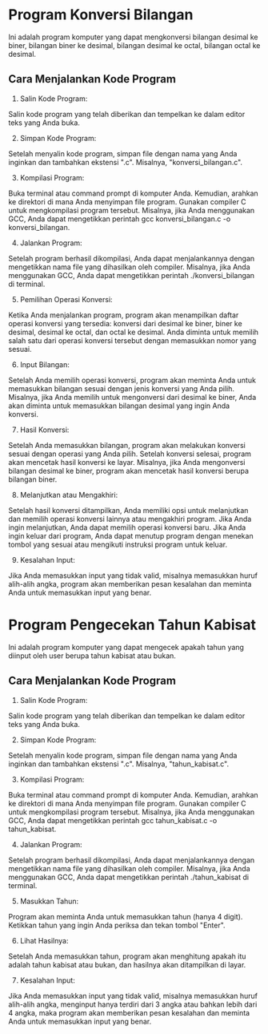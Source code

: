 # Program Konversi Bilangan
Ini adalah program komputer yang dapat mengkonversi bilangan desimal ke biner, bilangan biner ke desimal, bilangan desimal ke octal, bilangan octal ke desimal.

## Cara Menjalankan Kode Program
1. Salin Kode Program:

Salin kode program yang telah diberikan dan tempelkan ke dalam editor teks yang Anda buka.

2. Simpan Kode Program:

Setelah menyalin kode program, simpan file dengan nama yang Anda inginkan dan tambahkan ekstensi ".c". Misalnya, "konversi_bilangan.c".

3. Kompilasi Program:

Buka terminal atau command prompt di komputer Anda. Kemudian, arahkan ke direktori di mana Anda menyimpan file program. Gunakan compiler C untuk mengkompilasi program tersebut. Misalnya, jika Anda menggunakan GCC, Anda dapat mengetikkan perintah gcc konversi_bilangan.c -o konversi_bilangan.

4. Jalankan Program:

Setelah program berhasil dikompilasi, Anda dapat menjalankannya dengan mengetikkan nama file yang dihasilkan oleh compiler. Misalnya, jika Anda menggunakan GCC, Anda dapat mengetikkan perintah ./konversi_bilangan di terminal.

5. Pemilihan Operasi Konversi:

Ketika Anda menjalankan program, program akan menampilkan daftar operasi konversi yang tersedia: konversi dari desimal ke biner, biner ke desimal, desimal ke octal, dan octal ke desimal.
Anda diminta untuk memilih salah satu dari operasi konversi tersebut dengan memasukkan nomor yang sesuai.

6. Input Bilangan:

Setelah Anda memilih operasi konversi, program akan meminta Anda untuk memasukkan bilangan sesuai dengan jenis konversi yang Anda pilih.
Misalnya, jika Anda memilih untuk mengonversi dari desimal ke biner, Anda akan diminta untuk memasukkan bilangan desimal yang ingin Anda konversi.

7. Hasil Konversi:

Setelah Anda memasukkan bilangan, program akan melakukan konversi sesuai dengan operasi yang Anda pilih.
Setelah konversi selesai, program akan mencetak hasil konversi ke layar.
Misalnya, jika Anda mengonversi bilangan desimal ke biner, program akan mencetak hasil konversi berupa bilangan biner.

8. Melanjutkan atau Mengakhiri:

Setelah hasil konversi ditampilkan, Anda memiliki opsi untuk melanjutkan dan memilih operasi konversi lainnya atau mengakhiri program.
Jika Anda ingin melanjutkan, Anda dapat memilih operasi konversi baru.
Jika Anda ingin keluar dari program, Anda dapat menutup program dengan menekan tombol yang sesuai atau mengikuti instruksi program untuk keluar.

9. Kesalahan Input:

Jika Anda memasukkan input yang tidak valid, misalnya memasukkan huruf alih-alih angka, program akan memberikan pesan kesalahan dan meminta Anda untuk memasukkan input yang benar.






# Program Pengecekan Tahun Kabisat
Ini adalah program komputer yang dapat mengecek apakah tahun yang diinput oleh user berupa tahun kabisat atau bukan.

## Cara Menjalankan Kode Program
1. Salin Kode Program:

Salin kode program yang telah diberikan dan tempelkan ke dalam editor teks yang Anda buka.

2. Simpan Kode Program:

Setelah menyalin kode program, simpan file dengan nama yang Anda inginkan dan tambahkan ekstensi ".c". Misalnya, "tahun_kabisat.c".

3. Kompilasi Program:

Buka terminal atau command prompt di komputer Anda. Kemudian, arahkan ke direktori di mana Anda menyimpan file program. Gunakan compiler C untuk mengkompilasi program tersebut. Misalnya, jika Anda menggunakan GCC, Anda dapat mengetikkan perintah gcc tahun_kabisat.c -o tahun_kabisat.

4. Jalankan Program:

Setelah program berhasil dikompilasi, Anda dapat menjalankannya dengan mengetikkan nama file yang dihasilkan oleh compiler. Misalnya, jika Anda menggunakan GCC, Anda dapat mengetikkan perintah ./tahun_kabisat di terminal.

5. Masukkan Tahun:

Program akan meminta Anda untuk memasukkan tahun (hanya 4 digit). Ketikkan tahun yang ingin Anda periksa dan tekan tombol "Enter".

6. Lihat Hasilnya:

Setelah Anda memasukkan tahun, program akan menghitung apakah itu adalah tahun kabisat atau bukan, dan hasilnya akan ditampilkan di layar.

7. Kesalahan Input:

Jika Anda memasukkan input yang tidak valid, misalnya memasukkan huruf alih-alih angka, menginput hanya terdiri dari 3 angka atau bahkan lebih dari 4 angka, maka program akan memberikan pesan kesalahan dan meminta Anda untuk memasukkan input yang benar.

